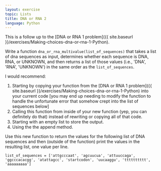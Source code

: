 ```yaml
---
layout: exercise
topic: Lists
title: DNA or RNA 2
language: Python
---
```


This is a follow up to the
[DNA or RNA 1 problem]({{ site.baseurl }}/exercises/Making-choices-dna-or-rna-1-Python).

Write a function `dna_or_rna_multivalue(list_of_sequences)` that
takes a list of dna sequences as input, determines whether each sequence
is DNA, RNA, or UNKNOWN, and then returns a list of those values (i.e.,
'DNA', 'RNA', 'UNKNOWN') in the same order as the `list_of_sequences`.

I would recommend:

1.  Starting by copying your function from the [DNA or RNA 1 problem]({{ site.baseurl }}/exercises/Making-choices-dna-or-rna-1-Python)
    into your current code [you may end up needing to modify the
    function to handle the unfortunate error that somehow crept into the
    list of sequences below]
2.  Calling this function from inside of your new function (yep, you can
    definitely do that) instead of rewriting or copying all of that
    code.
3.  Starting with an empty list to store the output.
4.  Using the the append method.

Use this new function to return the values for the following list of DNA
sequences and then (outside of the function) print the values in the
resulting list, one value per line.

```
list_of_sequences = ['attgcccaat', 'agcuucua', 'attuuccaga',
'ggcccacacgg', 'atattagcc', 'startcodon', 'uucaaggu', 'tttttttttt',
'aaaaaaaaa']
```
